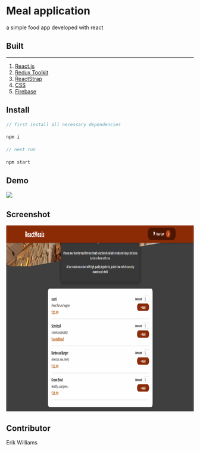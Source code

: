 # Meal application

a simple food app developed with react

## Built

---

1. [React.js](https://reactjs.org/)
2. [Redux Toolkit](https://redux-toolkit.js.org/)
3. [ReactStrap](https://reactstrap.github.io/?path=/story/home-installation--page)
4. [CSS](https://developer.mozilla.org/en-US/docs/Web/CSS)
5. [Firebase](https://firebase.google.com/)

## Install

```javascript
// first install all necessary dependencies

npm i

// next run

npm start

```

## Demo

![](./public/demo.gif)

## Screenshot

<!-- ![](./public/meals.png) -->
<img src="public\meals.png" width="950" height="500">

## Contributor

Erik Williams
